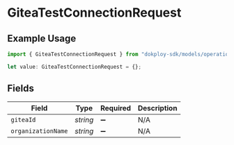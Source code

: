 # GiteaTestConnectionRequest

## Example Usage

```typescript
import { GiteaTestConnectionRequest } from "dokploy-sdk/models/operations";

let value: GiteaTestConnectionRequest = {};
```

## Fields

| Field              | Type               | Required           | Description        |
| ------------------ | ------------------ | ------------------ | ------------------ |
| `giteaId`          | *string*           | :heavy_minus_sign: | N/A                |
| `organizationName` | *string*           | :heavy_minus_sign: | N/A                |